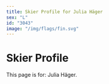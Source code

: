 ```yaml
---
title: Skier Profile for Julia Häger
sex: "L"
id: "3043"
image: "/img/flags/fin.svg" 
---
```


# Skier Profile

This page is for: Julia Häger.
    